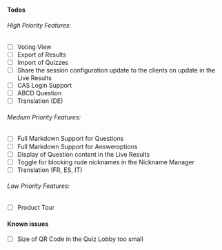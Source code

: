 #### Todos
###### High Priority Features:
- [ ] Voting View
- [ ] Export of Results
- [ ] Import of Quizzes
- [ ] Share the session configuration update to the clients on update in the Live Results
- [ ] CAS Login Support
- [ ] ABCD Question
- [ ] Translation (DE)

###### Medium Priority Features:
- [ ] Full Markdown Support for Questions
- [ ] Full Markdown Support for Answeroptions
- [ ] Display of Question content in the Live Results
- [ ] Toggle for blocking rude nicknames in the Nickname Manager
- [ ] Translation (FR, ES, IT)

###### Low Priority Features:
- [ ] Product Tour

#### Known issues
- [ ] Size of QR Code in the Quiz Lobby too small